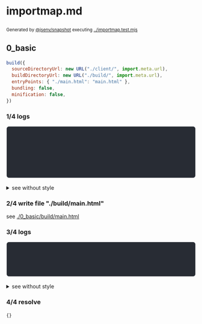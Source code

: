 # importmap.md

<sub>
  Generated by <a href="https://github.com/jsenv/core/tree/main/packages/independent/snapshot">@jsenv/snapshot</a> executing <a href="../importmap.test.mjs">../importmap.test.mjs</a>
</sub>

## 0_basic

```js
build({
  sourceDirectoryUrl: new URL("./client/", import.meta.url),
  buildDirectoryUrl: new URL("./build/", import.meta.url),
  entryPoints: { "./main.html": "main.html" },
  bundling: false,
  minification: false,
})
```

### 1/4 logs

![img](0_basic/log_group.svg)

<details>
  <summary>see without style</summary>

```console

build "./main.html"
⠋ generate source graph
✔ generate source graph (done in <X> second)
⠋ generate build graph
✔ generate build graph (done in <X> second)
⠋ write files in build directory

```

</details>


### 2/4 write file "./build/main.html"

see [./0_basic/build/main.html](./0_basic/build/main.html)

### 3/4 logs

![img](0_basic/log_group_1.svg)

<details>
  <summary>see without style</summary>

```console
✔ write files in build directory (done in <X> second)
--- build files ---  
- html : 1 (159 B / 100 %)
- total: 1 (159 B / 100 %)
--------------------
```

</details>


### 4/4 resolve

```js
{}
```